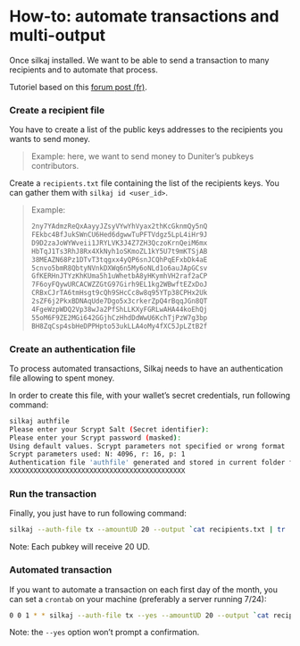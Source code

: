 # How-to: automate transactions and multi-output  

Once silkaj installed. We want to be able to send a transaction to many recipients and to automate that process.

Tutoriel based on this [forum post (fr)](https://forum.duniter.org/t/silkaj-installation-virements-automatiques-et-multi-destinataires/4836).

### Create a recipient file
You have to create a list of the public keys addresses to the recipients you wants to send money.

> Example: here, we want to send money to Duniter’s pubkeys contributors.

Create a `recipients.txt` file containing the list of the recipients keys. You can gather them with `silkaj id <user_id>`.

> Example: 
>
>```txt
>2ny7YAdmzReQxAayyJZsyVYwYhVyax2thKcGknmQy5nQ
>FEkbc4BfJukSWnCU6Hed6dgwwTuPFTVdgz5LpL4iHr9J
>D9D2zaJoWYWveii1JRYLVK3J4Z7ZH3QczoKrnQeiM6mx
>HbTqJ1Ts3RhJ8Rx4XkNyh1oSKmoZL1kY5U7t9mKTSjAB
>38MEAZN68Pz1DTvT3tqgxx4yQP6snJCQhPqEFxbDk4aE
>5cnvo5bmR8QbtyNVnkDXWq6n5My6oNLd1o6auJApGCsv
>GfKERHnJTYzKhKUma5h1uWhetbA8yHKymhVH2raf2aCP
>7F6oyFQywURCACWZZGtG97Girh9EL1kg2WBwftEZxDoJ
>CRBxCJrTA6tmHsgt9cQh9SHcCc8w8q95YTp38CPHx2Uk
>2sZF6j2PkxBDNAqUde7Dgo5x3crkerZpQ4rBqqJGn8QT
>4FgeWzpWDQ2Vp38wJa2PfShLLKXyFGRLwAHA44koEhQj
>55oM6F9ZE2MGi642GGjhCzHhdDdWwU6KchTjPzW7g3bp
>BH8ZqCsp4sbHeDPPHpto53ukLLA4oMy4fXC5JpLZtB2f
>```

### Create an authentication file
To process automated transactions, Silkaj needs to have an authentication file allowing to spent money.

In order to create this file, with your wallet’s secret credentials, run following command:

```bash
silkaj authfile
Please enter your Scrypt Salt (Secret identifier): 
Please enter your Scrypt password (masked): 
Using default values. Scrypt parameters not specified or wrong format
Scrypt parameters used: N: 4096, r: 16, p: 1
Authentication file 'authfile' generated and stored in current folder for following public key: 
XXXXXXXXXXXXXXXXXXXXXXXXXXXXXXXXXXXXXXXXXXXX
```

### Run the transaction
Finally, you just have to run following command:

```bash
silkaj --auth-file tx --amountUD 20 --output `cat recipients.txt | tr '\n' ':' | sed -e 's/:*$//'`
```

Note: Each pubkey will receive 20 UD.

### Automated transaction
If you want to automate a transaction on each first day of the month, you can set a `crontab` on your machine (preferably a server running 7/24):

```bash
0 0 1 * * silkaj --auth-file tx --yes --amountUD 20 --output `cat recipients.txt | tr '\n' ':' | sed -e 's/:*$//'`
```

Note: the `--yes` option won’t prompt a confirmation.
